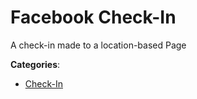 # Facebook Check-In


A check-in made to a location-based Page



**Categories**:

- [Check-In](https://github.com/apis-list/apis-list#check-in)



